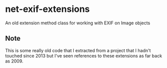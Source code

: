 # net-exif-extensions
An old extension method class for working with EXIF on Image objects

## Note

This is some really old code that I extracted from a project that I hadn't touched since 2013 but I've seen references to these extensions as far back as 2009.
